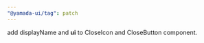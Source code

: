 ```yaml
---
"@yamada-ui/tag": patch
---
```


add displayName and **ui** to CloseIcon and CloseButton component.
